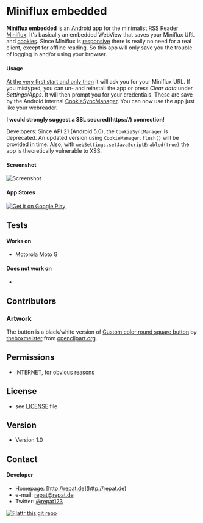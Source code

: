 Miniflux embedded
======
**Miniflux embedded** is an Android app for the minimalist RSS Reader [Miniflux](http://miniflux.net). It's basically an embedded WebView that saves your Miniflux URL and [cookies](https://en.wikipedia.org/wiki/Magic_cookie). Since Miniflux is [responsive](https://en.wikipedia.org/wiki/Responsive_web_design) there is really no need for a real client, except for offline reading. So this app will only save you the trouble of logging in and/or using your browser.

#### Usage
[At the very first start and only then](https://www.youtube.com/watch?v=A4I9DMSvJxg) it will ask you for your Miniflux URL. If you mistyped, you can un- and reinstall the app or press *Clear data* under *Settings/Apps*.
It will then prompt you for your credentials. These are save by the Android internal [CookieSyncManager](https://developer.android.com/reference/android/webkit/CookieSyncManager.html). You can now use the app just like your webreader.

**I would strongly suggest a SSL secured(https://) connection!**

Developers: Since API 21 (Android 5.0), the `CookieSyncManager` is deprecated. An updated version using `CookieManager.flush()` will be provided in time. Also, with `webSettings.setJavaScriptEnabled(true)` the app is theoretically vulnerable to XSS.

#### Screenshot
![Screenshot](http://repat.de/Bilder/screenies/miniflux-embedded-android.png "Screenshot")

#### App Stores
[![Get it on Google Play](https://raw.github.com/repat/README-template/master/googleplay.png)](https://play.google.com/store/apps/details?id=de.repat.embeddedminiflux)

## Tests
#### Works on
* Motorola Moto G

#### Does not work on
*

## Contributors
### Artwork
The button is a black/white version of  [Custom color round square button](https://openclipart.org/detail/164215/custom-color-round-square-button-by-theboxmeister) by [theboxmeister](https://openclipart.org/user-detail/theboxmeister) from [openclipart.org](https://openclipart.org).

## Permissions
* INTERNET, for obvious reasons

## License 
* see [LICENSE](https://github.com/username/appname/blob/master/LICENSE.md) file

## Version 
* Version 1.0

## Contact
#### Developer
* Homepage: [http://repat.de](http://repat.de)
* e-mail: repat@repat.de
* Twitter: [@repat123](https://twitter.com/twitterhandle "repat123 on twitter")

[![Flattr this git repo](http://api.flattr.com/button/flattr-badge-large.png)](https://flattr.com/submit/auto?user_id=repat&url=https://github.com/repat/minifluxembedded&title=minifluxembedded&language=&tags=github&category=software) 

